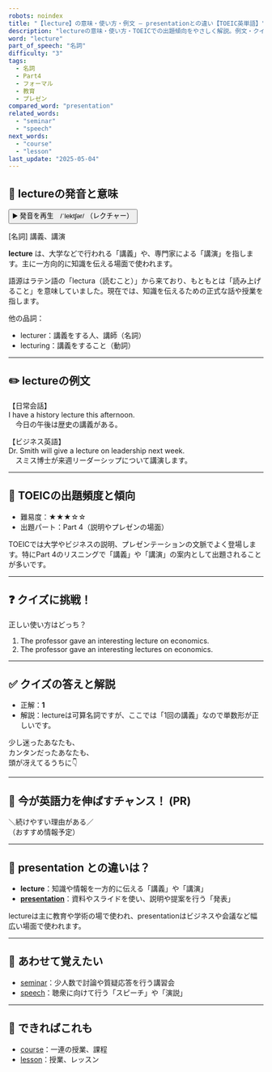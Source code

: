 ```yaml
---
robots: noindex
title: "【lecture】の意味・使い方・例文 ― presentationとの違い【TOEIC英単語】"
description: "lectureの意味・使い方・TOEICでの出題傾向をやさしく解説。例文・クイズ付きでpresentationとの違いもわかりやすく学べます。"
word: "lecture"
part_of_speech: "名詞"
difficulty: "3"
tags:
  - 名詞
  - Part4
  - フォーマル
  - 教育
  - プレゼン
compared_word: "presentation"
related_words:
  - "seminar"
  - "speech"
next_words:
  - "course"
  - "lesson"
last_update: "2025-05-04"
---
```


## 🔰 lectureの発音と意味

<button class="play-audio" onclick="playTTS('lecture')">
  <span class="play-audio-main">
    ▶️ 発音を再生　/ˈlektʃər/
  </span>
  <span class="play-audio-sub">
    （レクチャー）
  </span>
</button>

[名詞] 講義、講演

**lecture** は、大学などで行われる「講義」や、専門家による「講演」を指します。主に一方向的に知識を伝える場面で使われます。

語源はラテン語の「lectura（読むこと）」から来ており、もともとは「読み上げること」を意味していました。現在では、知識を伝えるための正式な話や授業を指します。

他の品詞：  
- lecturer：講義をする人、講師（名詞）
- lecturing：講義をすること（動詞）

---

## ✏️ lectureの例文

【日常会話】  
I have a history lecture this afternoon.  
　今日の午後は歴史の講義がある。

【ビジネス英語】  
Dr. Smith will give a lecture on leadership next week.  
　スミス博士が来週リーダーシップについて講演します。

---

## 🎯 TOEICの出題頻度と傾向

- 難易度：★★★☆☆
- 出題パート：Part 4（説明やプレゼンの場面）

TOEICでは大学やビジネスの説明、プレゼンテーションの文脈でよく登場します。特にPart 4のリスニングで「講義」や「講演」の案内として出題されることが多いです。

---

## ❓ クイズに挑戦！

正しい使い方はどっち？

1. The professor gave an interesting lecture on economics.  
2. The professor gave an interesting lectures on economics.

---

## ✅ クイズの答えと解説

- 正解：**1**
- 解説：lectureは可算名詞ですが、ここでは「1回の講義」なので単数形が正しいです。

少し迷ったあなたも、  
カンタンだったあなたも、  
頭が冴えてるうちに👇️

---

## 🚀 今が英語力を伸ばすチャンス！ (PR)

<div class="info-center">
＼続けやすい理由がある／<br>  
（おすすめ情報予定）
</div>

---

## 🤔  presentation との違いは？

- **lecture**：知識や情報を一方的に伝える「講義」や「講演」
- **[presentation](/word/presentation)**：資料やスライドを使い、説明や提案を行う「発表」

lectureは主に教育や学術の場で使われ、presentationはビジネスや会議など幅広い場面で使われます。

---

## 🧩 あわせて覚えたい

- [seminar](/word/seminar)：少人数で討論や質疑応答を行う講習会
- [speech](/word/speech)：聴衆に向けて行う「スピーチ」や「演説」

---

## 📖 できればこれも

- [course](/word/course)：一連の授業、課程
- [lesson](/word/lesson)：授業、レッスン

<!-- cvid: aid08_bid49 -->
